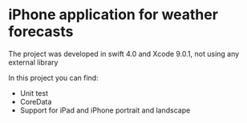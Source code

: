 # iPhone application for weather forecasts

The project was developed in swift 4.0 and Xcode 9.0.1, not using any external library

In this project you can find:
- Unit test
- CoreData
- Support for iPad and iPhone portrait and landscape

